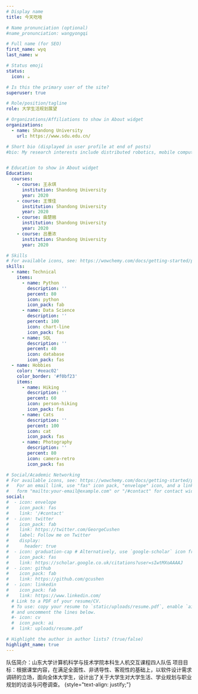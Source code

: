 ```yaml
---
# Display name
title: 今天吃啥

# Name pronunciation (optional)
#name_pronunciation: wangyongqi

# Full name (for SEO)
first_name: wyq
last_name: w

# Status emoji
status:
  icon: ☕️

# Is this the primary user of the site?
superuser: true

# Role/position/tagline
role: 大学生活规划展望

# Organizations/Affiliations to show in About widget
organizations:
  - name: Shandong University
    url: https://www.sdu.edu.cn/

# Short bio (displayed in user profile at end of posts)
#bio: My research interests include distributed robotics, mobile computing and programmable matter.


# Education to show in About widget
Education:
  courses:
    - course: 王永琪
      institution: Shandong University
      year: 2020
    - course: 王惟佳
      institution: Shandong University
      year: 2020
    - course: 曲楚翘
      institution: Shandong University
      year: 2020
    - course: 吕墨浓
      institution: Shandong University
      year: 2020

# Skills
# For available icons, see: https://wowchemy.com/docs/getting-started/page-builder/#icons
skills:
  - name: Technical
    items:
      - name: Python
        description: ''
        percent: 80
        icon: python
        icon_pack: fab
      - name: Data Science
        description: ''
        percent: 100
        icon: chart-line
        icon_pack: fas
      - name: SQL
        description: ''
        percent: 40
        icon: database
        icon_pack: fas
  - name: Hobbies
    color: '#eeac02'
    color_border: '#f0bf23'
    items:
      - name: Hiking
        description: ''
        percent: 60
        icon: person-hiking
        icon_pack: fas
      - name: Cats
        description: ''
        percent: 100
        icon: cat
        icon_pack: fas
      - name: Photography
        description: ''
        percent: 80
        icon: camera-retro
        icon_pack: fas

# Social/Academic Networking
# For available icons, see: https://wowchemy.com/docs/getting-started/page-builder/#icons
#   For an email link, use "fas" icon pack, "envelope" icon, and a link in the
#   form "mailto:your-email@example.com" or "/#contact" for contact widget.
social:
#  - icon: envelope
#    icon_pack: fas
#    link: '/#contact'
#  - icon: twitter
#    icon_pack: fab
#    link: https://twitter.com/GeorgeCushen
#    label: Follow me on Twitter
#    display:
#      header: true
#  - icon: graduation-cap # Alternatively, use `google-scholar` icon from `ai` icon pack
#    icon_pack: fas
#    link: https://scholar.google.co.uk/citations?user=sIwtMXoAAAAJ
#  - icon: github
#    icon_pack: fab
#    link: https://github.com/gcushen
#  - icon: linkedin
#    icon_pack: fab
#    link: https://www.linkedin.com/
  # Link to a PDF of your resume/CV.
  # To use: copy your resume to `static/uploads/resume.pdf`, enable `ai` icons in `params.yaml`,
  # and uncomment the lines below.
  #- icon: cv
  #  icon_pack: ai
  #  link: uploads/resume.pdf

# Highlight the author in author lists? (true/false)
highlight_name: true
---
```

队伍简介：山东大学计算机科学与技术学院本科生人机交互课程四人队伍
项目目标：根据课堂内容，在满足全面性、非诱导性、客观性的基础上，以软件设计需求调研的立场，面向全体大学生，设计出了关于大学生对大学生活、学业规划与职业规划的访谈与问卷调查。
{style="text-align: justify;"}
